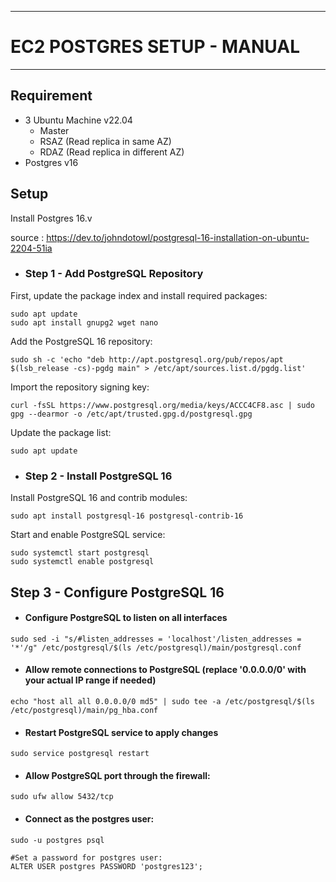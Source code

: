 ***
# EC2 POSTGRES SETUP - MANUAL
***

## Requirement 
* 3 Ubuntu Machine  v22.04
  * Master
  * RSAZ (Read replica in same AZ)
  * RDAZ (Read replica in different AZ)
* Postgres v16

## Setup

Install Postgres 16.v 

source : https://dev.to/johndotowl/postgresql-16-installation-on-ubuntu-2204-51ia

 * ### Step 1 - Add PostgreSQL Repository 

First, update the package index and install required packages:
```commandline
sudo apt update
sudo apt install gnupg2 wget nano
```

Add the PostgreSQL 16 repository:
```commandline
sudo sh -c 'echo "deb http://apt.postgresql.org/pub/repos/apt $(lsb_release -cs)-pgdg main" > /etc/apt/sources.list.d/pgdg.list'
```

Import the repository signing key:
```commandline
curl -fsSL https://www.postgresql.org/media/keys/ACCC4CF8.asc | sudo gpg --dearmor -o /etc/apt/trusted.gpg.d/postgresql.gpg
```

Update the package list:
```commandline
sudo apt update
```

* ### Step 2 - Install PostgreSQL 16

Install PostgreSQL 16 and contrib modules:
```commandline
sudo apt install postgresql-16 postgresql-contrib-16
```

Start and enable PostgreSQL service:
```commandline
sudo systemctl start postgresql
sudo systemctl enable postgresql
```

## Step 3 - Configure PostgreSQL 16

* #### Configure PostgreSQL to listen on all interfaces
```
sudo sed -i "s/#listen_addresses = 'localhost'/listen_addresses = '*'/g" /etc/postgresql/$(ls /etc/postgresql)/main/postgresql.conf 
```

* ####  Allow remote connections to PostgreSQL (replace '0.0.0.0/0' with your actual IP range if needed)
```
echo "host all all 0.0.0.0/0 md5" | sudo tee -a /etc/postgresql/$(ls /etc/postgresql)/main/pg_hba.conf
```

* ####  Restart PostgreSQL service to apply changes
```
sudo service postgresql restart
```

* ####  Allow PostgreSQL port through the firewall:
```
sudo ufw allow 5432/tcp
```

* ####  Connect as the postgres user: 
```
sudo -u postgres psql

#Set a password for postgres user:
ALTER USER postgres PASSWORD 'postgres123';
```




